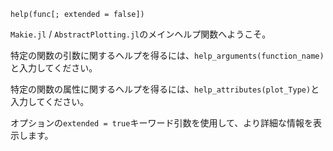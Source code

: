 ```
help(func[; extended = false])
```

`Makie.jl` / `AbstractPlotting.jl`のメインヘルプ関数へようこそ。

特定の関数の引数に関するヘルプを得るには、`help_arguments(function_name)`と入力してください。

特定の関数の属性に関するヘルプを得るには、`help_attributes(plot_Type)`と入力してください。

オプションの`extended = true`キーワード引数を使用して、より詳細な情報を表示します。
